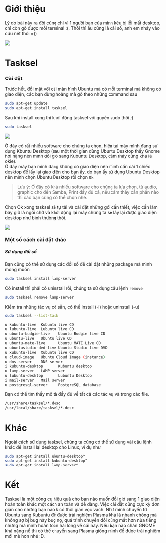 # Giới thiệu
Lý do bài này ra đời cũng chỉ vì 1 người bạn của mình kêu bị lỗi mất desktop, chỉ còn gõ được mỗi terminal :(. Thôi thì âu cũng là cái số, anh em nhảy vào cứu nét thôi =))

![](https://memegenerator.net/img/instances/44458188.jpg) 

# Tasksel
### Cài đặt
Trước hết, đối mặt với cái màn hình Ubuntu mà có mỗi terminal mà không có giao diện, các bạn đừng hoảng mà gõ theo những command sau
```bash
sudo apt-get update
sudo apt-get install tasksel
```
Sau khi install xong thì khởi động tasksel với quyền sudo thôi ;)
```bash
sudo tasksel
```

![](https://images.viblo.asia/5cb86b20-1459-436d-870d-c5a9468d4d63.png)

Ở đây có rất nhiều software cho chúng ta chọn, hiện tại máy mình đang sử dụng Kbuntu Desktop (sau một thời gian dùng Ubuntu Desktop thấy Gnome hơi nặng nên mình đổi gió sang Kubuntu Desktop, cảm thấy cũng khá là okie).  
Ở đây máy bạn mình đang không có giao diện nên mình cần cài 1 chiếc desktop để lấy lại giao diện cho bạn ấy, do bạn ấy sử dụng Ubuntu Desktop nên mình chọn Ubuntu Desktop rồi chọn `Ok`
> Lưu ý: Ở đây có khá nhiều software cho chúng ta lựa chọn, từ audio, graphic cho đến Samba, Print đầy đủ cả, nếu cảm thấy cần phần nào thì các bạn cũng có thể chọn nhé. 

Chọn Ok xong tasksel sẽ tự tải và cài đặt những gói cần thiết, việc cần làm bây giờ là ngồi chờ và khởi động lại máy chúng ta sẽ lấy lại được giao diện desktop như bình thường thôi. 

![](https://www.tecmint.com/wp-content/uploads/2016/09/Tasksel-Install-Software-Group.gif)
### Một số cách cài đặt khác
##### Sử dụng đối số
Bạn cũng có thể sử dụng các đối số để cài đặt những package mà mình mong muốn
```bash
sudo tasksel install lamp-server
```
Có install thì phải có uninstall rồi, chúng ta sử dụng câu lệnh `remove`
```bash
sudo tasksel remove lamp-server
```
Kiểm tra những tác vụ có sẵn, có thể install (-i) hoặc uninstall (-u)
```bash
sudo tasksel --list-task

u kubuntu-live  Kubuntu live CD
u lubuntu-live  Lubuntu live CD
u ubuntu-budgie-live    Ubuntu Budgie live CD
u ubuntu-live   Ubuntu live CD
u ubuntu-mate-live      Ubuntu MATE Live CD
u ubuntustudio-dvd-live Ubuntu Studio live DVD
u xubuntu-live  Xubuntu live CD
u cloud-image   Ubuntu Cloud Image (instance)
u dns-server    DNS server
i kubuntu-desktop       Kubuntu desktop
u lamp-server   LAMP server
u lubuntu-desktop       Lubuntu Desktop
i mail-server   Mail server
u postgresql-server     PostgreSQL database
```
Bạn có thể tìm thấy mô tả đầy đủ về tất cả các tác vụ và trong các file.
```bash
/usr/share/tasksel/*.desc
/usr/local/share/tasksel/*.desc
```
# Khác
Ngoài cách sử dụng tasksel, chúng ta cũng có thể sử dụng vài câu lệnh khác để install lại desktop cho Linux, ví dụ như 
```bash
sudo apt-get install ubuntu-desktop^
sudo apt-get install kubuntu-desktop^
sudo apt-get install lamp-server^
```
# Kết
Tasksel là một công cụ hiệu quả cho bạn nào muốn đổi gió sang 1 giao diện hoàn toàn khác một cách an toàn và dễ dàng. Việc cài đặt cũng cực kỳ đơn giản cho những bạn nào k có thời gian vọc vạch.
Như mình chuyển từ Ubuntu sang Kubuntu để được trải nghiệm Plasma khá là nhanh chóng mà không sợ bị bug này bug nọ, quá trình chuyển đổi cũng mất hơn nửa tiếng nhưng mà mình hoàn toàn hài lòng về cái này. Nếu bạn nào chán GNOME khá nặng nề thì có thể chuyển sang Plasma giống mình để được trải nghiệm mới mẻ hơn nhé :D.